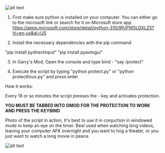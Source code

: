![alt text](https://i.imgur.com/OTmOc4x.png)


1. First make sure python is installed on your computer. You can either go to the microsoft link or search for it on Microsoft store app. https://apps.microsoft.com/store/detail/python-310/9PJPW5LDXLZ5?hl=en-us&gl=US

2. Install the necessary dependencies with the pip command

"pip install pydirectinput"
"pip install pyautogui"

3. In Garry's Mod, Open the console and type  bind - "say /protect" 

4. Execute the script by typing "python protect.py" or "python protectlinux.py" and press enter

How it works:

Every 19 or so minutes the script presses the - key and activates protection.


**YOU MUST BE TABBED INTO GMOD FOR THE PROTECTION TO WORK AND PRESS THE KEYBIND**


Photo of the script in action, It's best to use it in conjuction in windowed mode to keep an eye on the timer. Best used when watching long videos, leaving your computer AFK overnight and you want to hog a theater, or you just want to watch a long movie in peace.

![alt text](https://i.imgur.com/LF63hnT.png)
